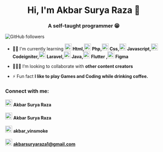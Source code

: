 <h1 align="center">Hi, I'm Akbar Surya Raza 👋</h1>
<h3 align="center">A self-taught programmer 😁</h3>

![GitHub followers](https://img.shields.io/github/followers/akbarsr?logo=GitHub&style=for-the-badge)


- 👨‍💻 I'm currently learning **<img src="https://www.vectorlogo.zone/logos/w3_html5/w3_html5-icon.svg" alt="html" width="22" height="22"/> Html,<img src="https://www.vectorlogo.zone/logos/php/php-icon.svg" alt="php" width="22" height="22"/> Php,<img src="https://w7.pngwing.com/pngs/509/571/png-transparent-cascading-style-sheets-logo-css3-html-web-development-world-wide-web-blue-angle-web-design.png" alt="css" width="22" height="22"/> Css,<img src="https://www.vectorlogo.zone/logos/javascript/javascript-vertical.svg" alt="javascript" width="22" height="22"/> Javascript,<img src="https://marvel-b1-cdn.bc0a.com/f00000000152152/www.zend.com/sites/zend/files/image/2019-09/logo-codeigniter.jpg" alt="codeigniter" width="22" height="22"/> Codeigniter,<img src="https://www.vectorlogo.zone/logos/laravel/laravel-ar21.svg" alt="laravel" width="22" height="22"/> Laravel,<img src="https://www.vectorlogo.zone/logos/java/java-vertical.svg" alt="java" width="22" height="22"/> Java,<img src="https://www.vectorlogo.zone/logos/flutterio/flutterio-icon.svg" alt="flutter" width="22" height="22"/> Flutter ,<img src="https://www.vectorlogo.zone/logos/figma/figma-icon.svg" alt="figma" width="22" height="22"/> Figma** 

- 🧑‍🤝‍🧑 I’m looking to collaborate with **other content creators**

- ⚡ Fun fact **I like to play Games and Coding while drinking coffee.**

### Connect with me:

<a href="https://web.facebook.com/profile.php?id=100011332078662"><img src="https://www.vectorlogo.zone/logos/facebook/facebook-icon.svg" alt="akbarsr" height="22" width="22"/></a> **Akbar Surya Raza**
<br></br>
<a href="https://www.linkedin.com/in/akbarsuryaraza/" target="blank"><img src="https://www.vectorlogo.zone/logos/linkedin/linkedin-icon.svg" alt="akbarsr" height="22" width="22" /></a> **Akbar Surya Raza**
<br></br>
<a href="https://www.instagram.com/akbar_vinsmoke/" target="blank"><img src="https://www.vectorlogo.zone/logos/instagram/instagram-icon.svg" alt="akbarsr" height="22" width="22" /></a> **akbar_vinsmoke**
<br></br>
<a href="https://mail.google.com/mail/u/0/#sent?compose=CllgCKHRMPDmdhFfCGbRMCLXVpqsRgGbxCDzJZFTtfrrpGDfzpfBPpGzWtglLGGcxlnScvhGwgV" target="blank"><img src="https://www.vectorlogo.zone/logos/gmail/gmail-icon.svg" alt="akbarsr" height="22" width="22" /></a> **akbarsuryaraza1@gmail.com**
